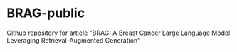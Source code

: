 # BRAG-public
Github repository for article "BRAG: A Breast Cancer Large Language Model Leveraging Retrieval-Augmented Generation"
